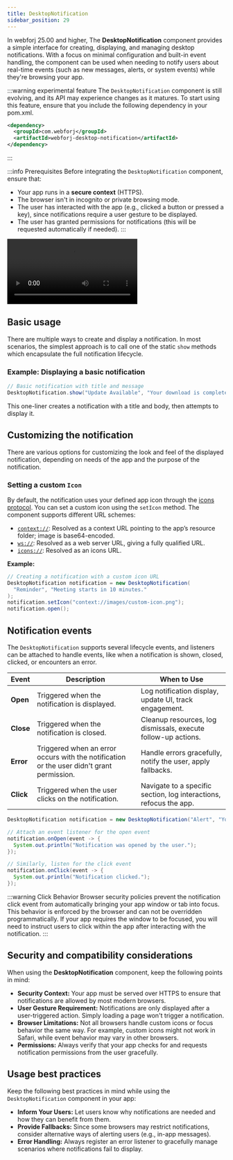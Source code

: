 ```yaml
---
title: DesktopNotification
sidebar_position: 29
---
```


<JavadocLink type="desktopnotification" location="com/webforj/component/desktopnotification/DesktopNotification" top='true'/>

In webforj 25.00 and higher, The **DesktopNotification** component provides a simple interface for creating, displaying, and managing desktop notifications. With a focus on minimal configuration and built-in event handling, the component can be used when needing to notify users about real-time events (such as new messages, alerts, or system events) while they're browsing your app.

:::warning experimental feature
The `DesktopNotification` component is still evolving, and its API may experience changes as it matures. To start using this feature, ensure that you include the following dependency in your pom.xml.

```xml
<dependency>
  <groupId>com.webforj</groupId>
  <artifactId>webforj-desktop-notification</artifactId>
</dependency>
```
:::

:::info Prerequisites
Before integrating the `DesktopNotification` component, ensure that:

- Your app runs in a **secure context** (HTTPS).
- The browser isn't in incognito or private browsing mode.
- The user has interacted with the app (e.g., clicked a button or pressed a key), since notifications require a user gesture to be displayed.
- The user has granted permissions for notifications (this will be requested automatically if needed).
:::

<div class="videos-container">
  <video controls>
    <source src="https://cdn.webforj.com/webforj-documentation/video/release/desktop_notifications.mp4" type="video/mp4"/>
  </video>
</div>

## Basic usage

There are multiple ways to create and display a notification. In most scenarios, the simplest approach is to call one of the static `show` methods which encapsulate the full notification lifecycle.

### Example: Displaying a basic notification

```java
// Basic notification with title and message
DesktopNotification.show("Update Available", "Your download is complete!");
```

This one-liner creates a notification with a title and body, then attempts to display it.

## Customizing the notification

There are various options for customizing the look and feel of the displayed notification, depending on needs of the app and the purpose of the notification. 

### Setting a custom `Icon`

By default, the notification uses your defined app icon through the [icons protocol](../managing-resources/assets-protocols#the-icons-protocol). You can set a custom icon using the `setIcon` method. The component supports different URL schemes:

- [`context://`](../managing-resources/assets-protocols#the-context-protocol): Resolved as a context URL pointing to the app’s resource folder; image is base64-encoded.
- [`ws://`](../managing-resources/assets-protocols#the-webserver-protocol): Resolved as a web server URL, giving a fully qualified URL.
- [`icons://`](../managing-resources/assets-protocols#the-icons-protocol): Resolved as an icons URL.

**Example:**

```java
// Creating a notification with a custom icon URL
DesktopNotification notification = new DesktopNotification(
  "Reminder", "Meeting starts in 10 minutes."
);
notification.setIcon("context://images/custom-icon.png");
notification.open();
```

## Notification events

The `DesktopNotification` supports several lifecycle events, and listeners can be attached to handle events, like when a notification is shown, closed, clicked, or encounters an error.

| Event                  | Description                                           | When to Use                                               |
|-----------------------------|-------------------------------------------------------|-----------------------------------------------------------|
| **Open** | Triggered when the notification is displayed.       | Log notification display, update UI, track engagement.    |
| **Close**| Triggered when the notification is closed.         | Cleanup resources, log dismissals, execute follow-up actions.|
| **Error**| Triggered when an error occurs with the notification or the user didn't grant permission.| Handle errors gracefully, notify the user, apply fallbacks.  |
| **Click**| Triggered when the user clicks on the notification. | Navigate to a specific section, log interactions, refocus the app. |


```java
DesktopNotification notification = new DesktopNotification("Alert", "You have a new message!")

// Attach an event listener for the open event
notification.onOpen(event -> {
  System.out.println("Notification was opened by the user.");
});

// Similarly, listen for the click event
notification.onClick(event -> {
  System.out.println("Notification clicked.");
});
```

:::warning Click Behavior
Browser security policies prevent the notification click event from automatically bringing your app window or tab into focus. This behavior is enforced by the browser and can not be overridden programmatically. If your app requires the window to be focused, you will need to instruct users to click within the app after interacting with the notification.
:::

## Security and compatibility considerations

When using the **DesktopNotification** component, keep the following points in mind:

- **Security Context:** Your app must be served over HTTPS to ensure that notifications are allowed by most modern browsers.
- **User Gesture Requirement:** Notifications are only displayed after a user-triggered action. Simply loading a page won't trigger a notification.
- **Browser Limitations:** Not all browsers handle custom icons or focus behavior the same way. For example, custom icons might not work in Safari, while event behavior may vary in other browsers.
- **Permissions:** Always verify that your app checks for and requests notification permissions from the user gracefully.

## Usage best practices

Keep the following best practices in mind while using the `DesktopNotification` component in your app:

- **Inform Your Users:** Let users know why notifications are needed and how they can benefit from them.
- **Provide Fallbacks:** Since some browsers may restrict notifications, consider alternative ways of alerting users (e.g., in-app messages).
- **Error Handling:** Always register an error listener to gracefully manage scenarios where notifications fail to display.